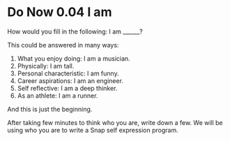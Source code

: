# Do Now 0.04 I am

How would you fill in the following: I am ______?

This could be answered in many ways:

1. What you enjoy doing: I am a musician.
2. Physically: I am tall.
3. Personal characteristic: I am funny.
4. Career aspirations: I am an engineer.
5. Self reflective: I am a deep thinker.
6. As an athlete: I am a runner.

And this is just the beginning.  

After taking few minutes to think who you are, write down a few.  We will be using who you are to write a Snap self expression program.
